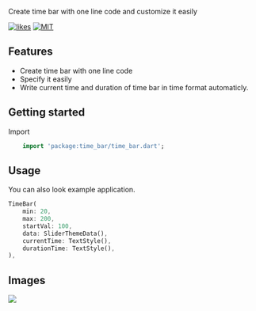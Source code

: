 Create time bar with one line code and customize it easily

[![likes](https://badges.bar/bc_image_editor/likes)](https://pub.dev/packages/bc_image_editor)
[![MIT](https://img.shields.io/github/license/berkayceylan150/bc_image_editor)](https://github.com/berkayceylan150/bc_image_editor)

## Features

- Create time bar with one line code
- Specify it easily
- Write current time and duration of time bar in time format automaticly.


## Getting started
Import
```dart
    import 'package:time_bar/time_bar.dart';
```

## Usage

You can also look example application.

```dart
TimeBar(
    min: 20,
    max: 200,
    startVal: 100,
    data: SliderThemeData(),
    currentTime: TextStyle(),
    durationTime: TextStyle(),
),
```

## Images

<img src="https://raw.githubusercontent.com/berkayceylan150/time_bar_flutter_package/main/pictures/screenshots.png">
